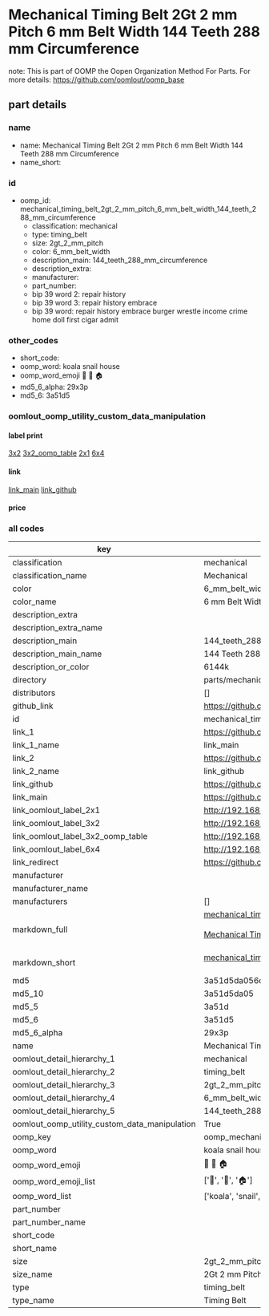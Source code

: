 # Mechanical Timing Belt 2Gt 2 mm Pitch 6 mm Belt Width 144 Teeth 288 mm Circumference  

note: This is part of OOMP the Oopen Organization Method For Parts. For more details: https://github.com/oomlout/oomp_base

##  part details
  







### name
* name: Mechanical Timing Belt 2Gt 2 mm Pitch 6 mm Belt Width 144 Teeth 288 mm Circumference
* name_short: 
### id
* oomp_id: mechanical_timing_belt_2gt_2_mm_pitch_6_mm_belt_width_144_teeth_288_mm_circumference
  * classification: mechanical
  * type: timing_belt
  * size: 2gt_2_mm_pitch
  * color: 6_mm_belt_width
  * description_main: 144_teeth_288_mm_circumference
  * description_extra: 
  * manufacturer: 
  * part_number: 
  * bip 39 word 2: repair history
  * bip 39 word 3: repair history embrace
  * bip 39 word: repair history embrace burger wrestle income crime home doll first cigar admit

### other_codes
* short_code: 
* oomp_word: koala snail house
* oomp_word_emoji :koala: :snail: :house:
* md5_6_alpha: 29x3p
* md5_6: 3a51d5






### oomlout_oomp_utility_custom_data_manipulation
#### label print
[3x2](http://192.168.1.245:1112/?label=oomp%2029x3p)
[3x2_oomp_table](http://192.168.1.108:1112/?label=oomp%2029x3p)
[2x1](http://192.168.1.242:1112/?label=oomp%2029x3p)
[6x4](http://192.168.1.55:1112/?label=oomp%2029x3p)    

#### link

[link_main](https://github.com/oomlout/oomlout_oomp_version_1_messy/tree/main/parts/mechanical_timing_belt_2gt_2_mm_pitch_6_mm_belt_width_144_teeth_288_mm_circumference) [link_github](https://github.com/oomlout/oomlout_oomp_version_1_messy/tree/main/parts/mechanical_timing_belt_2gt_2_mm_pitch_6_mm_belt_width_144_teeth_288_mm_circumference)                             

#### price







### all codes 
| key | value |  
| --- | --- |  
| classification | mechanical |  
| classification_name | Mechanical |  
| color | 6_mm_belt_width |  
| color_name | 6 mm Belt Width |  
| description_extra |  |  
| description_extra_name |  |  
| description_main | 144_teeth_288_mm_circumference |  
| description_main_name | 144 Teeth 288 mm Circumference |  
| description_or_color | 6144k |  
| directory | parts/mechanical_timing_belt_2gt_2_mm_pitch_6_mm_belt_width_144_teeth_288_mm_circumference |  
| distributors | [] |  
| github_link | https://github.com/oomlout/oomlout_oomp_part_src/tree/main/parts/mechanical_timing_belt_2gt_2_mm_pitch_6_mm_belt_width_144_teeth_288_mm_circumference |  
| id | mechanical_timing_belt_2gt_2_mm_pitch_6_mm_belt_width_144_teeth_288_mm_circumference |  
| link_1 | https://github.com/oomlout/oomlout_oomp_version_1_messy/tree/main/parts/mechanical_timing_belt_2gt_2_mm_pitch_6_mm_belt_width_144_teeth_288_mm_circumference |  
| link_1_name | link_main |  
| link_2 | https://github.com/oomlout/oomlout_oomp_version_1_messy/tree/main/parts/mechanical_timing_belt_2gt_2_mm_pitch_6_mm_belt_width_144_teeth_288_mm_circumference |  
| link_2_name | link_github |  
| link_github | https://github.com/oomlout/oomlout_oomp_version_1_messy/tree/main/parts/mechanical_timing_belt_2gt_2_mm_pitch_6_mm_belt_width_144_teeth_288_mm_circumference |  
| link_main | https://github.com/oomlout/oomlout_oomp_version_1_messy/tree/main/parts/mechanical_timing_belt_2gt_2_mm_pitch_6_mm_belt_width_144_teeth_288_mm_circumference |  
| link_oomlout_label_2x1 | http://192.168.1.242:1112/?label=oomp%2029x3p |  
| link_oomlout_label_3x2 | http://192.168.1.245:1112/?label=oomp%2029x3p |  
| link_oomlout_label_3x2_oomp_table | http://192.168.1.108:1112/?label=oomp%2029x3p |  
| link_oomlout_label_6x4 | http://192.168.1.55:1112/?label=oomp%2029x3p |  
| link_redirect | https://github.com/oomlout/oomlout_oomp_version_1_messy/tree/main/parts/mechanical_timing_belt_2gt_2_mm_pitch_6_mm_belt_width_144_teeth_288_mm_circumference |  
| manufacturer |  |  
| manufacturer_name |  |  
| manufacturers | [] |  
| markdown_full | [mechanical_timing_belt_2gt_2_mm_pitch_6_mm_belt_width_144_teeth_288_mm_circumference](none)<br>[](none)<br>[Mechanical Timing Belt 2Gt 2 Mm Pitch 6 Mm Belt Width 144 Teeth 288 Mm Circumference](none)<br><br> |  
| markdown_short | [mechanical_timing_belt_2gt_2_mm_pitch_6_mm_belt_width_144_teeth_288_mm_circumference](none)<br><br> |  
| md5 | 3a51d5da056d0671ca7f21ea911b0db4 |  
| md5_10 | 3a51d5da05 |  
| md5_5 | 3a51d |  
| md5_6 | 3a51d5 |  
| md5_6_alpha | 29x3p |  
| name | Mechanical Timing Belt 2Gt 2 mm Pitch 6 mm Belt Width 144 Teeth 288 mm Circumference |  
| oomlout_detail_hierarchy_1 | mechanical |  
| oomlout_detail_hierarchy_2 | timing_belt |  
| oomlout_detail_hierarchy_3 | 2gt_2_mm_pitch |  
| oomlout_detail_hierarchy_4 | 6_mm_belt_width |  
| oomlout_detail_hierarchy_5 | 144_teeth_288_mm_circumference |  
| oomlout_oomp_utility_custom_data_manipulation | True |  
| oomp_key | oomp_mechanical_timing_belt_2gt_2_mm_pitch_6_mm_belt_width_144_teeth_288_mm_circumference |  
| oomp_word | koala snail house |  
| oomp_word_emoji | :koala: :snail: :house: |  
| oomp_word_emoji_list | [':koala:', ':snail:', ':house:'] |  
| oomp_word_list | ['koala', 'snail', 'house'] |  
| part_number |  |  
| part_number_name |  |  
| short_code |  |  
| short_name |  |  
| size | 2gt_2_mm_pitch |  
| size_name | 2Gt 2 mm Pitch |  
| type | timing_belt |  
| type_name | Timing Belt |  
